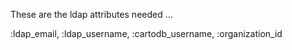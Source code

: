 
These are the ldap attributes needed ...

:ldap_email, :ldap_username, :cartodb_username, :organization_id
